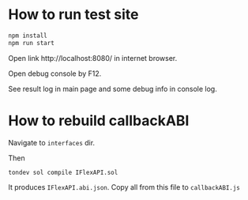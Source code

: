 # How to run test site

```bash
npm install
npm run start
```

Open link http://localhost:8080/ in internet browser.

Open debug console by F12.

See result log in main page and some debug info in console log.

# How to rebuild callbackABI

Navigate to `interfaces` dir.

Then

    tondev sol compile IFlexAPI.sol

It produces `IFlexAPI.abi.json`. Copy all from this file to `callbackABI.js`